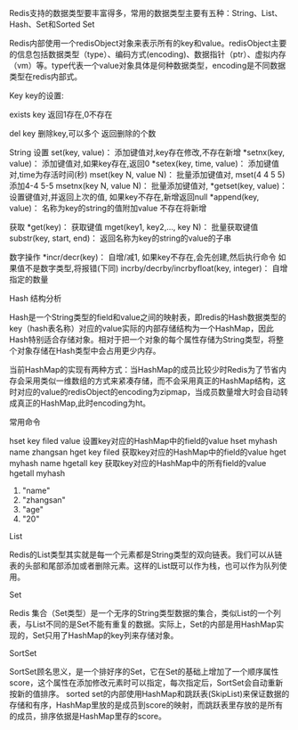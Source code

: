 



Redis支持的数据类型要丰富得多，常用的数据类型主要有五种：String、List、Hash、Set和Sorted Set




Redis内部使用一个redisObject对象来表示所有的key和value。redisObject主要的信息包括数据类型（type）、编码方式(encoding)、数据指针（ptr）、虚拟内存（vm）等。type代表一个value对象具体是何种数据类型，encoding是不同数据类型在redis内部式。

                                     


	


Key
key的设置:

exists key
	返回1存在,0不存在

del key 
	删除key,可以多个
	返回删除的个数

String
设置
	set(key, value)：
添加键值对,key存在修改,不存在新增
*setnx(key, value)：
添加键值对,如果key存在,返回0
	*setex(key, time, value)：
添加键值对,time为存活时间(秒)
mset(key N, value N)：
批量添加键值对,
mset(4 4 5 5) 添加4-4 5-5
msetnx(key N, value N)：
批量添加键值对,
*getset(key, value)：
设置键值对,并返回上次的值,
如果key不存在,新增返回null
*append(key, value)：
名称为key的string的值附加value
不存在将新增

获取
*get(key)：
获取键值
mget(key1, key2,…, key N)：
	批量获取键值
substr(key, start, end)：
返回名称为key的string的value的子串

数字操作
*incr/decr(key)：
自增/减1,
如果key不存在,会先创建,然后执行命令
如果值不是数字类型,将报错(下同)
incrby/decrby/incrbyfloat(key, integer)：
自增指定的数量


Hash
结构分析

Hash是一个String类型的field和value之间的映射表，即redis的Hash数据类型的key（hash表名称）对应的value实际的内部存储结构为一个HashMap，因此Hash特别适合存储对象。相对于把一个对象的每个属性存储为String类型，将整个对象存储在Hash类型中会占用更少内存。



当前HashMap的实现有两种方式：当HashMap的成员比较少时Redis为了节省内存会采用类似一维数组的方式来紧凑存储，而不会采用真正的HashMap结构，这时对应的value的redisObject的encoding为zipmap，当成员数量增大时会自动转成真正的HashMap,此时encoding为ht。


常用命令

hset  key filed value 
设置key对应的HashMap中的field的value
hset myhash name zhangsan
hget key filed
	获取key对应的HashMap中的field的value
hget myhash name
hgetall key
	获取key对应的HashMap中的所有field的value
		hgetall myhash
1) "name"
2) "zhangsan"
3) "age"
4) "20"




List

Redis的List类型其实就是每一个元素都是String类型的双向链表。我们可以从链表的头部和尾部添加或者删除元素。这样的List既可以作为栈，也可以作为队列使用。


Set

Redis 集合（Set类型）是一个无序的String类型数据的集合，类似List的一个列表，与List不同的是Set不能有重复的数据。实际上，Set的内部是用HashMap实现的，Set只用了HashMap的key列来存储对象。


SortSet

SortSet顾名思义，是一个排好序的Set，它在Set的基础上增加了一个顺序属性score，这个属性在添加修改元素时可以指定，每次指定后，SortSet会自动重新按新的值排序。
sorted set的内部使用HashMap和跳跃表(SkipList)来保证数据的存储和有序，HashMap里放的是成员到score的映射，而跳跃表里存放的是所有的成员，排序依据是HashMap里存的score。



